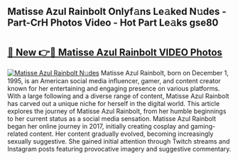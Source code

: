 ## Matisse Azul Rainbolt Onlyf𝚊ns Le𝚊ked N𝚞des - Part-CrH Photos Video - Hot Part Le𝚊ks gse80

# <h2><a href="http://ab67761.deff.icu/?id=Matisse+Azul+Rainbolt">🔗 New 👉🔴 Matisse Azul Rainbolt VIDEO Photos</a></h2>

[![Matisse Azul Rainbolt N𝚞des](https://i.imgur.com/rIISA9y.gif)](http://ab67761.deff.icu/?id=Matisse+Azul+Rainbolt)
Matisse Azul Rainbolt, born on December 1, 1995, is an American social media influencer, gamer, and content creator known for her entertaining and engaging presence on various platforms. With a large following and a diverse range of content, Matisse Azul Rainbolt has carved out a unique niche for herself in the digital world. This article explores the journey of Matisse Azul Rainbolt, from her humble beginnings to her current status as a social media sensation. Matisse Azul Rainbolt began her online journey in 2017, initially creating cosplay and gaming-related content. Her content gradually evolved, becoming increasingly sexually suggestive. She gained initial attention through Twitch streams and Instagram posts featuring provocative imagery and suggestive commentary.
